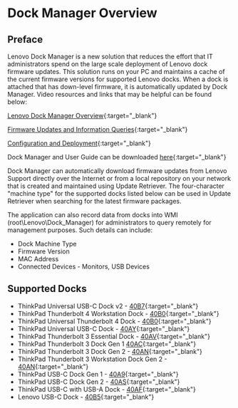 # Dock Manager Overview

## Preface

Lenovo Dock Manager is a new solution that reduces the effort that IT administrators spend on the large scale deployment of Lenovo dock firmware updates.  This solution runs on your PC and maintains a cache of the current firmware versions for supported Lenovo docks.  When a dock is attached that has down-level firmware, it is automatically updated by Dock Manager.  Video resources and links that may be helpful can be found below:

[Lenovo Dock Manager Overview](https://support.lenovo.com/videos/nvid500262){:target="_blank"} 

[Firmware Updates and Information Queries](https://support.lenovo.com/videos/nvid500261){:target="_blank"} 

[Configuration and Deployment](https://support.lenovo.com/videos/nvid500260){:target="_blank"} 

Dock Manager and User Guide can be downloaded [here](https://support.lenovo.com/us/en/solutions/ht037099#dm){:target="_blank"} 

Dock Manager can automatically download firmware updates from Lenovo Support directly over the Internet or from a local repository on your network that is created and maintained using Update Retriever. The four-character "machine type" for the supported docks listed below can be used in Update Retriever when searching for the latest firmware packages.

The application can also record data from docks into WMI (root\Lenovo\Dock_Manager) for administrators to query remotely for management purposes.  Such details can include:

* Dock Machine Type
* Firmware Version
* MAC Address
* Connected Devices - Monitors, USB Devices

## Supported Docks

* ThinkPad Universal USB-C Dock v2 - [40B7](https://support.lenovo.com/solutions/acc500295){:target="_blank"} 
* ThinkPad Thunderbolt 4 Workstation Dock - [40B0](https://pcsupport.lenovo.com/accessories/pd500533){:target="_blank"} 
* ThinkPad Universal Thunderbolt 4 Dock - [40B0](https://support.lenovo.com/solutions/pd500503){:target="_blank"} 
* ThinkPad Universal USB-C Dock - [40AY](https://support.lenovo.com/solutions/pd500519){:target="_blank"} 
* ThinkPad Thunderbolt 3 Essential Dock - [40AV](https://support.lenovo.com/solutions/PD500373){:target="_blank"} 
* ThinkPad Thunderbolt 3 Dock Gen 1 [40AC](https://support.lenovo.com/solutions/ACC100356){:target="_blank"} 
* ThinkPad Thunderbolt 3 Dock Gen 2 - [40AN](https://support.lenovo.com/solutions/PD500265){:target="_blank"} 
* ThinkPad Thunderbolt 3 Workstation Dock Gen 2 - [40AN](https://support.lenovo.com/solutions/PD500333){:target="_blank"} 
* ThinkPad USB-C Dock Gen 1 - [40A9](https://support.lenovo.com/solutions/ACC100348){:target="_blank"} 
* ThinkPad USB-C Dock Gen 2 - [40AS](https://support.lenovo.com/solutions/ACC500106){:target="_blank"} 
* ThinkPad USB-C with USB-A Dock - [40AF](https://support.lenovo.com/solutions/PD500180){:target="_blank"} 
* Lenovo USB-C Dock - [40B5](https://pcsupport.lenovo.com/accessories/acc500276){:target="_blank"} 
